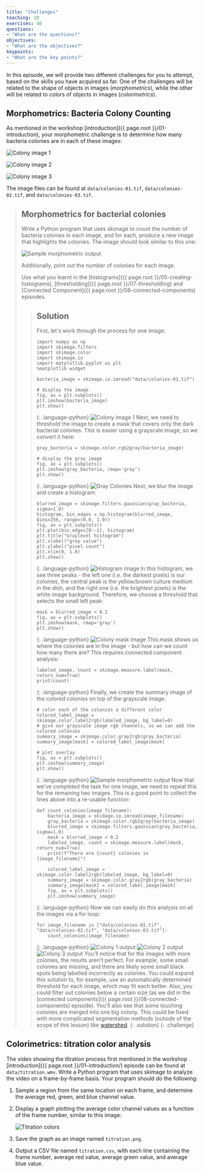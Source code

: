 ```yaml
---
title: "Challenges"
teaching: 10
exercises: 40
questions:
- "What are the questions?"
objectives:
- "What are the objectives?"
keypoints:
- "What are the key points?"
---
```


In this episode, we will provide two different challenges for you to attempt,
based on the skills you have acquired so far. One of the challenges will be
related to the shape of objects in images (*morphometrics*), while the other
will be related to colors of objects in images (*colorimetrics*).

## Morphometrics: Bacteria Colony Counting

As mentioned in the workshop [introduction]({{ page.root }}/01-introduction),
your morphometric challenge is to determine how many bacteria colonies are in
each of these images:

![Colony image 1](../fig/colonies-01.jpg)

![Colony image 2](../fig/colonies-02.jpg)

![Colony image 3](../fig/colonies-03.jpg)

The image files can be found at `data/colonies-01.tif`,
`data/colonies-02.tif`, and `data/colonies-03.tif`.

> ## Morphometrics for bacterial colonies
>
> Write a Python program that uses skimage to count the number of bacteria
> colonies in each image, and for each, produce a new image that highlights the colonies.
> The image should look similar to this one:
>
> ![Sample morphometric output](../fig/colonies-01-summary.png)
>
> Additionally, print out the number of colonies for each image.
>
> Use what you learnt in the [histograms]({{ page.root }}/05-creating-histograms),
> [thresholding]({{ page.root }}/07-thresholding) and
> [Connected Component]({{ page.root }}/08-connected-components) episodes.
>
> > ## Solution
> >
> > First, let's work through the process for one image:
> > ~~~
> > import numpy as np
> > import skimage.filters
> > import skimage.color
> > import skimage.io
> > import matplotlib.pyplot as plt
> > %matplotlib widget
> >
> > bacteria_image = skimage.io.imread("data/colonies-01.tif")
> >
> > # display the image
> > fig, ax = plt.subplots()
> > plt.imshow(bacteria_image)
> > plt.show()
> > ~~~
> > {: .language-python}
> > ![Colony image 1](../data/colonies-01.jpg)
> > Next, we need to threshold the image to create a mask that covers only
> > the dark bacterial colonies. This is easier using a grayscale
> > image, so we convert it here:
> > ~~~
> > gray_bacteria = skimage.color.rgb2gray(bacteria_image)
> >
> > # display the gray image
> > fig, ax = plt.subplots()
> > plt.imshow(gray_bacteria, cmap='gray')
> > plt.show()
> > ~~~
> > {: .language-python}
> > ![Gray Colonies](../fig/colonies-01-gray.png)
> > Next, we blur the image and create a histogram:
> > ~~~
> > blurred_image = skimage.filters.gaussian(gray_bacteria, sigma=1.0)
> > histogram, bin_edges = np.histogram(blurred_image, bins=256, range=(0.0, 1.0))
> > fig, ax = plt.subplots()
> > plt.plot(bin_edges[0:-1], histogram)
> > plt.title("Graylevel histogram")
> > plt.xlabel("gray value")
> > plt.ylabel("pixel count")
> > plt.xlim(0, 1.0)
> > plt.show()
> > ~~~
> > {: .language-python}
> > ![Histogram image](../fig/colonies-01-histogram.png)
> > In this histogram, we see three peaks - the left one (i.e. the darkest pixels) is our colonies,
> > the central peak is the yellow/brown culture medium in the dish, and the right one
> > (i.e. the brightest pixels) is the white image background.
> > Therefore, we choose a threshold that selects the small left peak:
> > ~~~
> > mask = blurred_image < 0.2
> > fig, ax = plt.subplots()
> > plt.imshow(mask, cmap='gray')
> > plt.show()
> > ~~~
> > {: .language-python}
> > ![Colony mask image](../fig/colonies-01-mask.png)
> > This mask shows us where the colonies are in the image - but how can we count how many there are?
> > This requires connected component analysis:
> > ~~~
> > labeled_image, count = skimage.measure.label(mask, return_num=True)
> > print(count)
> > ~~~
> > {: .language-python}
> > Finally, we create the summary image of the colored colonies on top of the grayscale
> > image:
> > ~~~
> > # color each of the colonies a different color
> > colored_label_image = skimage.color.label2rgb(labeled_image, bg_label=0)
> > # give our grayscale image rgb channels, so we can add the colored colonies
> > summary_image = skimage.color.gray2rgb(gray_bacteria)
> > summary_image[mask] = colored_label_image[mask]
> >
> > # plot overlay
> > fig, ax = plt.subplots()
> > plt.imshow(summary_image)
> > plt.show()
> > ~~~
> > {: .language-python}
> > ![Sample morphometric output](../fig/colonies-01-summary.png)
> > Now that we've completed the task for one image, we need to repeat this for the remaining
> > two images. This is a good point to collect the lines above into a re-usable function:
> > ~~~
> > def count_colonies(image_filename):
> >     bacteria_image = skimage.io.imread(image_filename)
> >     gray_bacteria = skimage.color.rgb2gray(bacteria_image)
> >     blurred_image = skimage.filters.gaussian(gray_bacteria, sigma=1.0)
> >     mask = blurred_image < 0.2
> >     labeled_image, count = skimage.measure.label(mask, return_num=True)
> >     print(f"There are {count} colonies in {image_filename}")
> >
> >     colored_label_image = skimage.color.label2rgb(labeled_image, bg_label=0)
> >     summary_image = skimage.color.gray2rgb(gray_bacteria)
> >     summary_image[mask] = colored_label_image[mask]
> >     fig, ax = plt.subplots()
> >     plt.imshow(summary_image)
> > ~~~
> > {: .language-python}
> > Now we can easily do this analysis on all the images via a for loop:
> > ~~~
> > for image_filename in ["data/colonies-01.tif", "data/colonies-02.tif", "data/colonies-03.tif"]:
> >     count_colonies(image_filename)
> > ~~~
> > {: .language-python}
> > ![Colony 1 output](../fig/colonies-01-summary.png)
> > ![Colony 2 output](../fig/colonies-02-summary.png)
> > ![Colony 3 output](../fig/colonies-03-summary.png)
> > You'll notice that for the images with more colonies, the results aren't perfect.
> > For example, some small colonies are missing, and there are likely some small black
> > spots being labelled incorrectly as colonies. You could expand this solution to, for example,
> > use an automatically determined threshold for each image, which may fit each better. Also,
> > you could filter out colonies below a certain size (as we did in the
> > [connected components]({{ page.root }}/08-connected-components) episode).
> > You'll also see that some touching colonies are merged into one big colony. This could
> > be fixed with more complicated segmentation methods (outside of the scope of this lesson)
> > like [watershed](https://scikit-image.org/docs/dev/auto_examples/segmentation/plot_watershed.html).
> {: .solution}
{: .challenge}


## Colorimetrics: titration color analysis

The video showing the titration process first mentioned in the workshop
[introduction]({{ page.root }}/01-introduction/) episode can be found at
`data/titration.wmv`.
Write a Python program that uses skimage to analyze the video on a
frame-by-frame basis. Your program should do the following:

1. Sample a region from the same location on each frame, and determine the
	average red, green, and blue channel value.

2. Display a graph plotting the average color channel values as a function of
	the frame number, similar to this image:

	![Titration colors](../fig/colorimetric.png)

3. Save the graph as an image named `titration.png`.

4. Output a CSV file named `titration.csv`, with each line containing
	the frame number, average red value, average green value, and average
	blue value.
